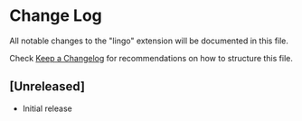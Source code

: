 # Change Log

All notable changes to the "lingo" extension will be documented in this file.

Check [Keep a Changelog](http://keepachangelog.com/) for recommendations on how to structure this file.

## [Unreleased]

- Initial release